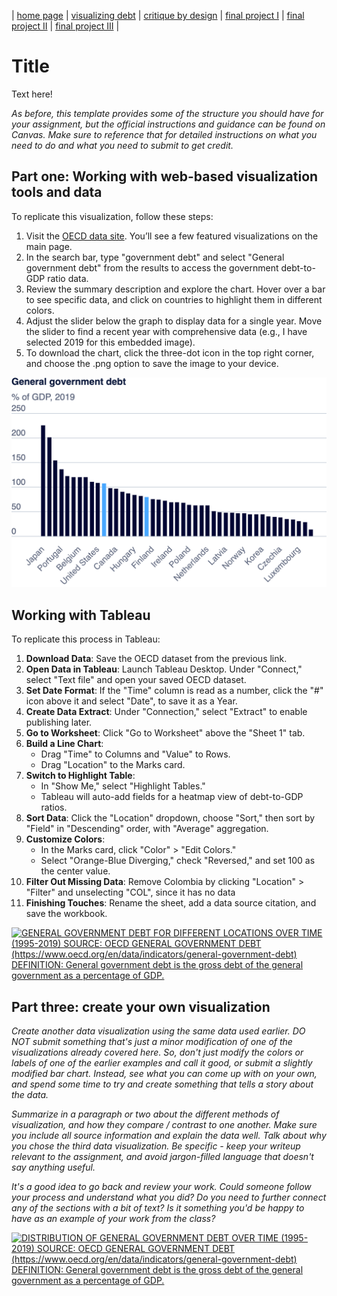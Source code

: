| [home page](https://varundt.github.io/tswd-portfolio) | [visualizing debt](https://varundt.github.io/tswd-portfolio/visualizing-government-debt) | [critique by design](critique-by-design) | [final project I](final-project-part-one) | [final project II](final-project-part-two) | [final project III](final-project-part-three) |

# Title
Text here!

_As before, this template provides some of the structure you should have for your assignment, but the official instructions and guidance can be found on Canvas.  Make sure to reference that for detailed instructions on what you need to do and what you need to submit to get credit._

## Part one: Working with web-based visualization tools and data

To replicate this visualization, follow these steps:
1. Visit the [OECD data site](https://www.oecd.org/en/data.html). You’ll see a few featured visualizations on the main page.
2. In the search bar, type "government debt" and select "General government debt" from the results to access the government debt-to-GDP ratio data.
3. Review the summary description and explore the chart. Hover over a bar to see specific data, and click on countries to highlight them in different colors.
4. Adjust the slider below the graph to display data for a single year. Move the slider to find a recent year with comprehensive data (e.g., I have selected 2019 for this embedded image).
5. To download the chart, click the three-dot icon in the top right corner, and choose the .png option to save the image to your device.


![General Government Debt as % of GDP (2019)](https://github.com/VarunDT/tswd-portfolio/blob/c48f5afa91fb93b3861f85284621964d34bfe0f2/OECD%3AGGD?raw=true)

## Working with Tableau

To replicate this process in Tableau:
1. **Download Data**: Save the OECD dataset from the previous link.
2. **Open Data in Tableau**: Launch Tableau Desktop. Under "Connect," select "Text file" and open your saved OECD dataset.
3. **Set Date Format**: If the "Time" column is read as a number, click the "#" icon above it and select "Date", to save it as a Year.
4. **Create Data Extract**: Under "Connection," select "Extract" to enable publishing later.
5. **Go to Worksheet**: Click "Go to Worksheet" above the "Sheet 1" tab.
6. **Build a Line Chart**:
   - Drag "Time" to Columns and "Value" to Rows.
   - Drag "Location" to the Marks card.
7. **Switch to Highlight Table**:
   - In "Show Me," select "Highlight Tables."
   - Tableau will auto-add fields for a heatmap view of debt-to-GDP ratios.
8. **Sort Data**: Click the "Location" dropdown, choose "Sort," then sort by "Field" in "Descending" order, with "Average" aggregation.
9. **Customize Colors**:
   - In the Marks card, click "Color" > "Edit Colors."
   - Select "Orange-Blue Diverging," check "Reversed," and set 100 as the center value.
10. **Filter Out Missing Data**: Remove Colombia by clicking "Location" > "Filter" and unselecting "COL", since it has no data
11. **Finishing Touches**: Rename the sheet, add a data source citation, and save the workbook.

<div class='tableauPlaceholder' id='viz1730766615644' style='position: relative'>
    <noscript>
        <a href='#'>
            <img alt='GENERAL GOVERNMENT DEBT FOR DIFFERENT LOCATIONS OVER TIME (1995-2019) SOURCE: OECD GENERAL GOVERNMENT DEBT (https://www.oecd.org/en/data/indicators/general-government-debt) DEFINITION: General government debt is the gross debt of the general government as a percentage of GDP.' src='https://public.tableau.com/static/images/OE/OECDGOVTDEBT/Sheet1/1_rss.png' style='border: none' />
        </a>
    </noscript>
    <object class='tableauViz' style='display: none;'>
        <param name='host_url' value='https%3A%2F%2Fpublic.tableau.com%2F' />
        <param name='embed_code_version' value='3' />
        <param name='site_root' value='' />
        <param name='name' value='OECDGOVTDEBT/Sheet1' />
        <param name='tabs' value='no' />
        <param name='toolbar' value='yes' />
        <param name='static_image' value='https://public.tableau.com/static/images/OE/OECDGOVTDEBT/Sheet1/1.png' />
        <param name='animate_transition' value='yes' />
        <param name='display_static_image' value='yes' />
        <param name='display_spinner' value='yes' />
        <param name='display_overlay' value='yes' />
        <param name='display_count' value='yes' />
        <param name='language' value='en-GB' />
        <param name='filter' value='publish=yes' />
    </object>
</div>
<script type='text/javascript'>
    var divElement = document.getElementById('viz1730766615644');
    var vizElement = divElement.getElementsByTagName('object')[0];
    vizElement.style.width = '100%';
    vizElement.style.height = (divElement.offsetWidth * 0.75) + 'px';
    var scriptElement = document.createElement('script');
    scriptElement.src = 'https://public.tableau.com/javascripts/api/viz_v1.js';
    vizElement.parentNode.insertBefore(scriptElement, vizElement);
</script>


## Part three: create your own visualization

_Create another data visualization using the same data used earlier. DO NOT submit something that's just a minor modification of one of the visualizations already covered here. So, don't just modify the colors or labels of one of the earlier examples and call it good, or submit a slightly modified bar chart.  Instead, see what you can come up with on your own, and spend some time to try and create something that tells a story about the data._

_Summarize in a paragraph or two about the different methods of visualization, and how they compare / contrast to one another. Make sure you include all source information and explain the data well.  Talk about why you chose the third data visualization.  Be specific - keep your writeup relevant to the assignment, and avoid jargon-filled language that doesn't say anything useful._

_It's a good idea to go back and review your work.  Could someone follow your process and understand what you did?  Do you need to further connect any of the sections with a bit of text?  Is it something you'd be happy to have as an example of your work from the class?_

<div class='tableauPlaceholder' id='viz1730766365733' style='position: relative'>
    <noscript>
        <a href='#'>
            <img alt='DISTRIBUTION OF GENERAL GOVERNMENT DEBT OVER TIME (1995-2019) SOURCE: OECD GENERAL GOVERNMENT DEBT (https://www.oecd.org/en/data/indicators/general-government-debt) DEFINITION: General government debt is the gross debt of the general government as a percentage of GDP.' src='https://public.tableau.com/static/images/OE/OECDGOVTDEBTPLOT2/Sheet12/1_rss.png' style='border: none' />
        </a>
    </noscript>
    <object class='tableauViz' style='display: none;'>
        <param name='host_url' value='https%3A%2F%2Fpublic.tableau.com%2F' />
        <param name='embed_code_version' value='3' />
        <param name='site_root' value='' />
        <param name='name' value='OECDGOVTDEBTPLOT2/Sheet12' />
        <param name='tabs' value='no' />
        <param name='toolbar' value='yes' />
        <param name='static_image' value='https://public.tableau.com/static/images/OE/OECDGOVTDEBTPLOT2/Sheet12/1.png' />
        <param name='animate_transition' value='yes' />
        <param name='display_static_image' value='yes' />
        <param name='display_spinner' value='yes' />
        <param name='display_overlay' value='yes' />
        <param name='display_count' value='yes' />
        <param name='language' value='en-GB' />
        <param name='filter' value='publish=yes' />
    </object>
</div>
<script type='text/javascript'>
    var divElement = document.getElementById('viz1730766365733');
    var vizElement = divElement.getElementsByTagName('object')[0];
    vizElement.style.width = '100%';
    vizElement.style.height = (divElement.offsetWidth * 0.75) + 'px';
    var scriptElement = document.createElement('script');
    scriptElement.src = 'https://public.tableau.com/javascripts/api/viz_v1.js';
    vizElement.parentNode.insertBefore(scriptElement, vizElement);
</script>




